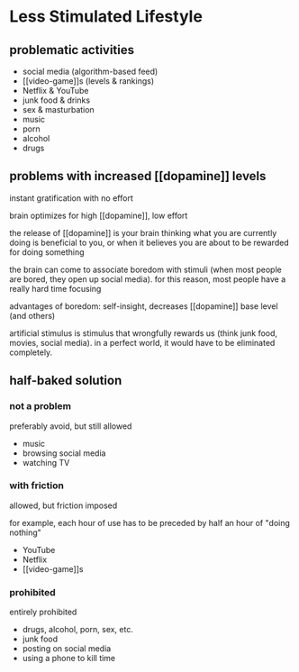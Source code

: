 # Less Stimulated Lifestyle

## problematic activities

- social media (algorithm-based feed)
- [[video-game]]s (levels & rankings)
- Netflix & YouTube
- junk food & drinks
- sex & masturbation
- music
- porn
- alcohol
- drugs

## problems with increased [[dopamine]] levels

instant gratification with no effort

brain optimizes for high [[dopamine]], low effort

the release of [[dopamine]] is your brain thinking what you are currently doing is beneficial to you, or when it believes you are about to be rewarded for doing something

the brain can come to associate boredom with stimuli (when most people are bored, they open up social media). for this reason, most people have a really hard time focusing

advantages of boredom: self-insight, decreases [[dopamine]] base level (and others)

artificial stimulus is stimulus that wrongfully rewards us (think junk food, movies, social media). in a perfect world, it would have to be eliminated completely.

## half-baked solution

### not a problem

preferably avoid, but still allowed

- music
- browsing social media
- watching TV

### with friction

allowed, but friction imposed

for example, each hour of use has to be preceded by half an hour of "doing nothing"

- YouTube
- Netflix
- [[video-game]]s

### prohibited

entirely prohibited

- drugs, alcohol, porn, sex, etc.
- junk food
- posting on social media
- using a phone to kill time
